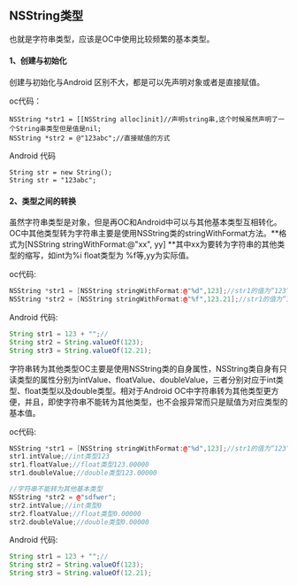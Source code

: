 ## NSString类型

也就是字符串类型，应该是OC中使用比较频繁的基本类型。

#### 1、创建与初始化

创建与初始化与Android 区别不大，都是可以先声明对象或者是直接赋值。

oc代码：

```
NSString *str1 = [[NSString alloc]init]//声明string串,这个时候虽然声明了一个String串类型但是值是nil;
NSString *str2 = @"123abc";//直接赋值的方式
```

Android 代码

```
String str = new String();
String str = "123abc";
```

#### 2、类型之间的转换

虽然字符串类型是对象，但是再OC和Android中可以与其他基本类型互相转化。OC中其他类型转为字符串主要是使用NSString类的stringWithFormat方法。**格式为\[NSString stringWithFormat:@"xx", yy\] **其中xx为要转为字符串的其他类型的缩写，如int为%i float类型为 %f等,yy为实际值。

oc代码:

```cpp
NSString *str1 = [NSString stringWithFormat:@"%d",123];//str1的值为“123”；
NSString *str2 = [NSString stringWithFormat:@"%f",123.21];//str1的值为“123.21”；
```

Android 代码:

```java
String str1 = 123 + "";//
String str2 = String.valueOf(123);
String str3 = String.valueOf(12.21);
```

字符串转为其他类型OC主要是使用NSString类的自身属性，NSString类自身有只读类型的属性分别为intValue、floatValue、doubleValue，三者分别对应于int类型、float类型以及double类型。相对于Android  OC中字符串转为其他类型更方便，并且，即使字符串不能转为其他类型，也不会报异常而只是赋值为对应类型的基本值。

oc代码:

```cpp
NSString *str1 = [NSString stringWithFormat:@"%d",123];//str1的值为“123”；
str1.intValue;//int类型123
str1.floatValue;//float类型123.00000
str1.doubleValue;//double类型123.00000

//字符串不能转为其他基本类型
NSString *str2 = @"sdfwer";
str2.intValue;//int类型0
str2.floatValue;//float类型0.00000
str2.doubleValue;//double类型0.00000
```

Android 代码:

```java
String str1 = 123 + "";//
String str2 = String.valueOf(123);
String str3 = String.valueOf(12.21);
```



